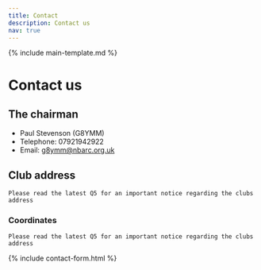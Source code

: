 ```yaml
---
title: Contact
description: Contact us
nav: true
---
```


{% include main-template.md %}

# Contact us

## The chairman

* Paul Stevenson (G8YMM)
* Telephone: 07921942922
* Email: [g8ymm@nbarc.org.uk](mailto:g8ymm@nbarc.org.uk)

## Club address

```
Please read the latest Q5 for an important notice regarding the clubs address
```

### Coordinates

```
Please read the latest Q5 for an important notice regarding the clubs address
```

{% include contact-form.html %}